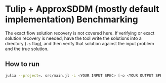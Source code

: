 # Tulip + ApproxSDDM (mostly default implementation) Benchmarking

The exact flow solution recovery is not covered here. If verifying or exact solution recovery is needed, have the tool write the solutions into a directory (`-s` flag), and then verify that solution against the input problem and the true solution.

## How to run

```sh
julia --project=. src/main.jl -i <YOUR INPUT SPEC> [-o <YOUR OUTPUT SPEC>] [-s <YOUR SOLUTION DIRECTORY>] [-t warmup/warmup.inspec]
```
